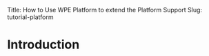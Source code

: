 Title: How to Use WPE Platform to extend the Platform Support
Slug: tutorial-platform

# Introduction
